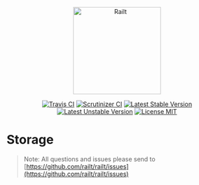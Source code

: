 <p align="center">
    <img src="https://railt.org/images/logo-dark.svg" width="200" alt="Railt" />
</p>

<p align="center">
    <a href="https://travis-ci.org/railt/storage"><img src="https://travis-ci.org/railt/storage.svg?branch=1.4.x" alt="Travis CI" /></a>
    <a href="https://scrutinizer-ci.com/g/railt/storage/?branch=1.4.x"><img src="https://scrutinizer-ci.com/g/railt/storage/badges/quality-score.png?b=1.4.x" alt="Scrutinizer CI" /></a>
    <a href="https://packagist.org/packages/railt/storage"><img src="https://poser.pugx.org/railt/storage/version" alt="Latest Stable Version"></a>
    <a href="https://packagist.org/packages/railt/storage"><img src="https://poser.pugx.org/railt/storage/v/unstable" alt="Latest Unstable Version"></a>
    <a href="https://raw.githubusercontent.com/railt/storage/master/LICENSE.md"><img src="https://poser.pugx.org/railt/storage/license" alt="License MIT"></a>
</p>

# Storage

> Note: All questions and issues please send 
to [https://github.com/railt/railt/issues](https://github.com/railt/railt/issues)


